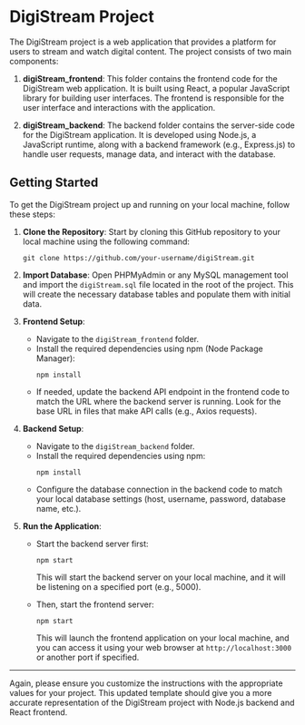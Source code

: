 

# DigiStream Project

The DigiStream project is a web application that provides a platform for users to stream and watch digital content. The project consists of two main components:

1. **digiStream_frontend**: This folder contains the frontend code for the DigiStream web application. It is built using React, a popular JavaScript library for building user interfaces. The frontend is responsible for the user interface and interactions with the application.

2. **digiStream_backend**: The backend folder contains the server-side code for the DigiStream application. It is developed using Node.js, a JavaScript runtime, along with a backend framework (e.g., Express.js) to handle user requests, manage data, and interact with the database.

## Getting Started

To get the DigiStream project up and running on your local machine, follow these steps:

1. **Clone the Repository**: Start by cloning this GitHub repository to your local machine using the following command:

   ```
   git clone https://github.com/your-username/digiStream.git
   ```

2. **Import Database**: Open PHPMyAdmin or any MySQL management tool and import the `digiStream.sql` file located in the root of the project. This will create the necessary database tables and populate them with initial data.

3. **Frontend Setup**:
   - Navigate to the `digiStream_frontend` folder.
   - Install the required dependencies using npm (Node Package Manager):
     ```
     npm install
     ```
   - If needed, update the backend API endpoint in the frontend code to match the URL where the backend server is running. Look for the base URL in files that make API calls (e.g., Axios requests).

4. **Backend Setup**:
   - Navigate to the `digiStream_backend` folder.
   - Install the required dependencies using npm:
     ```
     npm install
     ```
   - Configure the database connection in the backend code to match your local database settings (host, username, password, database name, etc.).

5. **Run the Application**:
   - Start the backend server first:
     ```
     npm start
     ```
     This will start the backend server on your local machine, and it will be listening on a specified port (e.g., 5000).

   - Then, start the frontend server:
     ```
     npm start
     ```
     This will launch the frontend application on your local machine, and you can access it using your web browser at `http://localhost:3000` or another port if specified.



---

Again, please ensure you customize the instructions with the appropriate values for your project. This updated template should give you a more accurate representation of the DigiStream project with Node.js backend and React frontend.
